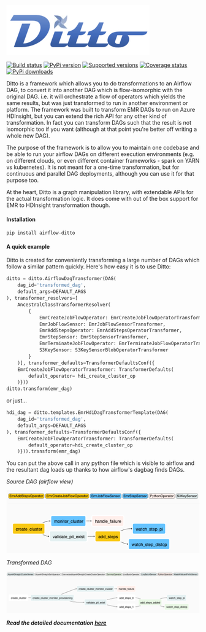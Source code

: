 ![ditto logo](https://raw.githubusercontent.com/angadsingh/airflow-ditto/master/README.assets/logo.jpg)

[![Build status](https://travis-ci.com/angadsingh/airflow-ditto.svg?branch=master)](https://travis-ci.com/angadsingh/airflow-ditto)
[![PyPi version](https://img.shields.io/pypi/v/airflow-ditto.svg)](https://pypi.org/project/airflow-ditto)
[![Supported versions](https://img.shields.io/pypi/pyversions/airflow-ditto.svg)](https://pypi.org/project/airflow-ditto)
[![Coverage status](https://codecov.io/github/angadsingh/airflow-ditto/coverage.svg?branch=master)](https://codecov.io/github/angadsingh/airflow-ditto)
[![PyPi downloads](https://img.shields.io/pypi/dm/airflow-ditto?label=pip%20installs)](https://pypistats.org/packages/airflow-ditto)

Ditto is a framework which allows you to do transformations to an Airflow DAG, to convert it into another DAG which is flow-isomorphic with the original DAG. i.e. it will orchestrate a flow of operators which yields the same results, but was just transformed to run in another environment or platform. The framework was built to transform EMR DAGs to run on Azure HDInsight, but you can extend the rich API for any other kind of transformation. In fact you can transform DAGs such that the result is not isomorphic too if you want (although at that point you're better off writing a whole new DAG).

The purpose of the framework is to allow you to maintain one codebase and be able to run your airflow DAGs on different execution environments (e.g. on different clouds, or even different container frameworks - spark on YARN vs kubernetes). It is not meant for a one-time transformation, but for continuous and parallel DAG deployments, although you can use it for that purpose too.

At the heart, Ditto is a graph manipulation library, with extendable APIs for the actual transformation logic. It does come with out of the box support for EMR to HDInsight transformation though.

#### Installation

    pip install airflow-ditto

#### A quick example

Ditto is created for conveniently transforming a large number of DAGs which follow a similar pattern quickly. Here's how easy it is to use Ditto:

```python
ditto = ditto.AirflowDagTransformer(DAG(
    dag_id='transformed_dag',
    default_args=DEFAULT_ARGS
), transformer_resolvers=[
    AncestralClassTransformerResolver(
        {
            EmrCreateJobFlowOperator: EmrCreateJobFlowOperatorTransformer,
            EmrJobFlowSensor: EmrJobFlowSensorTransformer,
            EmrAddStepsOperator: EmrAddStepsOperatorTransformer,
            EmrStepSensor: EmrStepSensorTransformer,
            EmrTerminateJobFlowOperator: EmrTerminateJobFlowOperatorTransformer,
            S3KeySensor: S3KeySensorBlobOperatorTransformer
        }
    )], transformer_defaults=TransformerDefaultsConf({
    EmrCreateJobFlowOperatorTransformer: TransformerDefaults(
        default_operator= hdi_create_cluster_op
    )}))
ditto.transform(emr_dag)
```

or just...

```python
hdi_dag = ditto.templates.EmrHdiDagTransformerTemplate(DAG(
    dag_id='transformed_dag',
    default_args=DEFAULT_ARGS
), transformer_defaults=TransformerDefaultsConf({
    EmrCreateJobFlowOperatorTransformer: TransformerDefaults(
        default_operator=hdi_create_cluster_op
    )})).transform(emr_dag)
```

You can put the above call in any python file which is visible to airflow and the resultant dag loads up thanks to how airflow's dagbag finds DAGs.

*Source DAG* *(airflow view)*

![simple_dag_emr](https://raw.githubusercontent.com/angadsingh/airflow-ditto/master/README.assets/simple_dag_emr.png)

*Transformed DAG*

![simple_dag_hdi](https://raw.githubusercontent.com/angadsingh/airflow-ditto/master/README.assets/simple_dag_hdi.png)


***Read the detailed documentation [here](https://angadsingh.github.io/airflow-ditto/)***